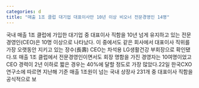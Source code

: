 ```yaml
---
categories: d
title: "매출 1조 클럽 대기업 대표이사만 10년 이상 비오너 전문경영인 14명"
---
```

국내 매출 1조 클럽에 가입한 대기업 중 대표이사 직함을 10년 넘게 유지하고 있는 전문경영인(CEO)은 10명 이상으로 나타났다. 이 중에서도 같은 회사에서 대표이사 직위를 가장 오랫동안 지키고 있는 장수(長壽) CEO는 차석용 LG생활건강 부회장으로 확인됐다.또 매출 1조 클럽에서 전문경영인이면서도 회장 명함을 가진 경영자는 10여명이었고 CEO 경력이 2년 이하로 짧은 경우는 40%에 달할 정도로 가장 많았다.22일 한국CXO연구소에 따르면 지난해 기준 매출 1조원이 넘는 국내 상장사 231개 중 대표이사 직함을 공식적으로 보